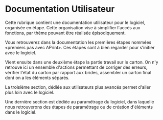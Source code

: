 
Documentation Utilisateur
=========================

Cette rubrique contient une documentation utilisateur pour le logiciel, organisée en étape. Cette organisation vise à simplifier l'accès aux fonctions, par thème pouvant être réalisée épisodiquement.

Vous retrouverez dans la documentation les premières étapes nommées «premiers pas avec APrint». Ces étapes sont à bien regarder pour s'initier avec le logiciel.

Vient ensuite dans une deuxième étape la partie travail sur le carton. On n'y retrouve ici un ensemble d'actions permettant de corriger des erreurs, vérifier l'état du carton par rapport aux brides, assembler un carton final dont on a les éléments séparés.

La troisième section, dédiée aux utilisateurs plus avancés permet d'aller plus loin avec le logiciel.

Une dernière section est dédiée au paramétrage du logiciel, dans laquelle nous retrouverons des étapes de paramétrage ou de création d'éléments dans le logiciel.

